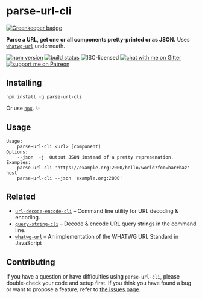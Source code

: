 # parse-url-cli

[![Greenkeeper badge](https://badges.greenkeeper.io/derhuerst/parse-url-cli.svg)](https://greenkeeper.io/)

**Parse a URL, get one or all components pretty-printed or as JSON.** Uses [`whatwg-url`](https://github.com/jsdom/whatwg-url) underneath.

[![npm version](https://img.shields.io/npm/v/parse-url-cli.svg)](https://www.npmjs.com/package/parse-url-cli)
[![build status](https://api.travis-ci.org/derhuerst/parse-url-cli.svg?branch=master)](https://travis-ci.org/derhuerst/parse-url-cli)
![ISC-licensed](https://img.shields.io/github/license/derhuerst/parse-url-cli.svg)
[![chat with me on Gitter](https://img.shields.io/badge/chat%20with%20me-on%20gitter-512e92.svg)](https://gitter.im/derhuerst)
[![support me on Patreon](https://img.shields.io/badge/support%20me-on%20patreon-fa7664.svg)](https://patreon.com/derhuerst)


## Installing

```shell
npm install -g parse-url-cli
```

Or use [`npx`](https://npmjs.com/package/npx). ✨


## Usage

```
Usage:
    parse-url-cli <url> [component]
Options:
	--json  -j  Output JSON instead of a pretty represenation.
Examples:
    parse-url-cli 'https://example.org:2000/hello/world?foo=bar#baz' host
    parse-url-cli --json 'example.org:2000'
```


## Related

- [`url-decode-encode-cli`](https://github.com/derhuerst/url-decode-encode-cli) – Command line utility for URL decoding & encoding.
- [`query-string-cli`](https://github.com/derhuerst/query-string-cli) – Decode & encode URL query strings in the command line.
- [`whatwg-url`](https://github.com/jsdom/whatwg-url) – An implementation of the WHATWG URL Standard in JavaScript


## Contributing

If you have a question or have difficulties using `parse-url-cli`, please double-check your code and setup first. If you think you have found a bug or want to propose a feature, refer to [the issues page](https://github.com/derhuerst/parse-url-cli/issues).
